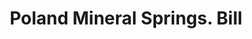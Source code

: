 ---
doi: 10.7916/D8X6500C
date_other: '1890'
date_other_textual: 1890-1899
form: printed ephemera
genre:
- Invoices
name:
- Poland Mineral Springs
object_in_context_url: https://biggert.cul.columbia.edu/items/view/ave_biggert_00595
subject_hierarchical_geographic:
- South Poland, Maine, United States
subject_name:
- Poland Mineral Springs
title: Poland Mineral Springs. Bill
sort_title: Poland Mineral Springs. Bill
call_number: ave_biggert_00595
coordinates:
- 44.06055555555555,-70.39361111111111
pid: ave_biggert_00595
identifiers: ave_biggert_00595
thumbnail: https://derivativo-1.library.columbia.edu/iiif/2/ldpd:343605/full/!256,256/0/native.jpg
permalink: /biggert/ave_biggert_00595/
layout: iiif-image-page
---